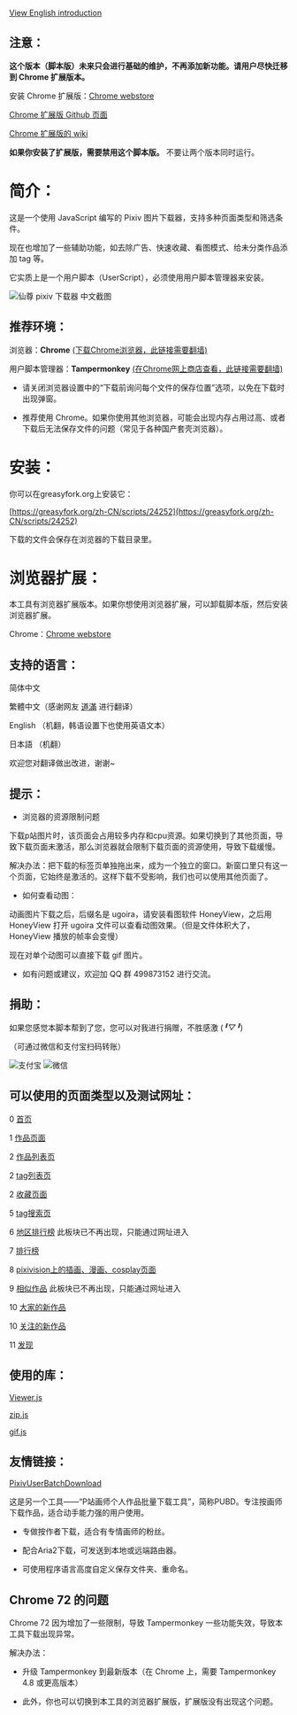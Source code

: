 [View English introduction](https://github.com/xuejianxianzun/XZPixivDownloader/blob/master/README-EN.md)

## 注意：

**这个版本（脚本版）未来只会进行基础的维护，不再添加新功能。请用户尽快迁移到 Chrome 扩展版本。**

安装 Chrome 扩展版：[Chrome webstore](https://chrome.google.com/webstore/detail/ffejdpkplpkdjebmffnblnchbcjppcff) 

[Chrome 扩展版 Github 页面](https://github.com/xuejianxianzun/PixivBatchDownloader)

[Chrome 扩展版的 wiki](https://github.com/xuejianxianzun/PixivBatchDownloader/wiki)

**如果你安装了扩展版，需要禁用这个脚本版。** 不要让两个版本同时运行。

# 简介：

这是一个使用 JavaScript 编写的 Pixiv 图片下载器，支持多种页面类型和筛选条件。

现在也增加了一些辅助功能，如去除广告、快速收藏、看图模式、给未分类作品添加 tag 等。

它实质上是一个用户脚本（UserScript），必须使用用户脚本管理器来安装。

![仙尊 pixiv 下载器 中文截图](https://wx4.sinaimg.cn/large/640defebly1fzm7xsi3dfj20kl0jftay.jpg)

## 推荐环境：

浏览器：**Chrome** [(下载Chrome浏览器，此链接需要翻墙)](https://www.google.com/chrome/)

用户脚本管理器：**Tampermonkey** [(在Chrome网上商店查看，此链接需要翻墙)](https://chrome.google.com/webstore/detail/tampermonkey/dhdgffkkebhmkfjojejmpbldmpobfkfo)

- 请关闭浏览器设置中的“下载前询问每个文件的保存位置”选项，以免在下载时出现弹窗。

- 推荐使用 Chrome。如果你使用其他浏览器，可能会出现内存占用过高、或者下载后无法保存文件的问题（常见于各种国产套壳浏览器）。

# 安装：

你可以在greasyfork.org上安装它：

[https://greasyfork.org/zh-CN/scripts/24252](https://greasyfork.org/zh-CN/scripts/24252)

下载的文件会保存在浏览器的下载目录里。

# 浏览器扩展：

本工具有浏览器扩展版本。如果你想使用浏览器扩展，可以卸载脚本版，然后安装浏览器扩展。

Chrome：[Chrome webstore](https://chrome.google.com/webstore/detail/ffejdpkplpkdjebmffnblnchbcjppcff)

## 支持的语言：

简体中文

繁體中文（感谢网友 [道滿](https://zhtw.me/) 进行翻译）

English （机翻，韩语设置下也使用英语文本）

日本語 （机翻）

欢迎您对翻译做出改进，谢谢~

## 提示：

- 浏览器的资源限制问题

下载p站图片时，该页面会占用较多内存和cpu资源。如果切换到了其他页面，导致下载页面未激活，那么浏览器就会限制下载页面的资源使用，导致下载缓慢。

解决办法：把下载的标签页单独拖出来，成为一个独立的窗口。新窗口里只有这一个页面，它始终是激活的。这样下载不受影响，我们也可以使用其他页面了。

- 如何查看动图：

动画图片下载之后，后缀名是 ugoira，请安装看图软件 HoneyView，之后用 HoneyView 打开 ugoira 文件可以查看动图效果。（但是文件体积大了，HoneyView 播放的帧率会变慢）

现在对单个动图可以直接下载 gif 图片。

- 如有问题或建议，欢迎加 QQ 群 499873152 进行交流。

## 捐助：

如果您感觉本脚本帮到了您，您可以对我进行捐赠，不胜感激 (*╹▽╹*)

（可通过微信和支付宝扫码转账）

![支付宝](https://i.loli.net/2019/04/04/5ca5627614396.png) ![微信](https://i.loli.net/2019/04/04/5ca5627630bb4.png)

## 可以使用的页面类型以及测试网址：

0 [首页](https://www.pixiv.net/)

1 [作品页面](https://www.pixiv.net/member_illust.php?mode=medium&illust_id=62751951)

2 [作品列表页](https://www.pixiv.net/member_illust.php?id=544479)

2 [tag列表页](https://www.pixiv.net/member_illust.php?id=544479&tag=%E6%9D%B1%E6%96%B9)

2 [收藏页面](https://www.pixiv.net/bookmark.php)

5 [tag搜索页](https://www.pixiv.net/search.php?s_mode=s_tag&word=saber)

6 [地区排行榜](https://www.pixiv.net/ranking_area.php?type=state&no=0) 此板块已不再出现，只能通过网址进入

7 [排行榜](https://www.pixiv.net/ranking.php)

8 [pixivision上的插画、漫画、cosplay页面](https://www.pixivision.net/zh/a/3190)

9 [相似作品](https://www.pixiv.net/bookmark_add.php?id=63148723) 此板块已不再出现，只能通过网址进入

10 [大家的新作品](https://www.pixiv.net/new_illust.php)

10 [关注的新作品](https://www.pixiv.net/bookmark_new_illust.php)

11 [发现](https://www.pixiv.net/discovery)

## 使用的库：

[Viewer.js](https://github.com/fengyuanchen/viewerjs)

[zip.js](https://github.com/gildas-lormeau/zip.js)

[gif.js](https://github.com/jnordberg/gif.js)

## 友情链接：

[PixivUserBatchDownload](https://github.com/Mapaler/PixivUserBatchDownload/)

这是另一个工具——“P站画师个人作品批量下载工具”，简称PUBD。专注按画师下载作品，适合动手能力强的用户使用。

- 专做按作者下载，适合有专情画师的粉丝。

- 配合Aria2下载，可发送到本地或远端路由器。

- 可使用程序语言高度自定义保存文件夹、重命名。

## Chrome 72 的问题

Chrome 72 因为增加了一些限制，导致 Tampermonkey 一些功能失效，导致本工具下载出现异常。

解决办法：

- 升级 Tampermonkey 到最新版本（在 Chrome 上，需要 Tampermonkey 4.8 或更高版本）

- 此外，你也可以切换到本工具的浏览器扩展版，扩展版没有出现这个问题。